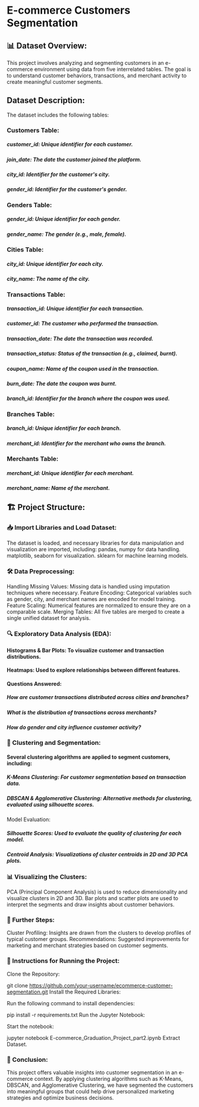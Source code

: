 # E-commerce Customers Segmentation
## 📊 Dataset Overview:
This project involves analyzing and segmenting customers in an e-commerce environment using data from five interrelated tables. The goal is to understand customer behaviors, transactions, and merchant activity to create meaningful customer segments.

## Dataset Description:
The dataset includes the following tables:

### Customers Table:

##### customer_id: Unique identifier for each customer.
##### join_date: The date the customer joined the platform.
##### city_id: Identifier for the customer's city.
##### gender_id: Identifier for the customer's gender.
### Genders Table:

##### gender_id: Unique identifier for each gender.
##### gender_name: The gender (e.g., male, female).
### Cities Table:

##### city_id: Unique identifier for each city.
##### city_name: The name of the city.
### Transactions Table:

##### transaction_id: Unique identifier for each transaction.
##### customer_id: The customer who performed the transaction.
##### transaction_date: The date the transaction was recorded.
##### transaction_status: Status of the transaction (e.g., claimed, burnt).
##### coupon_name: Name of the coupon used in the transaction.
##### burn_date: The date the coupon was burnt.
##### branch_id: Identifier for the branch where the coupon was used.
### Branches Table:

##### branch_id: Unique identifier for each branch.
##### merchant_id: Identifier for the merchant who owns the branch.
### Merchants Table:

##### merchant_id: Unique identifier for each merchant.
##### merchant_name: Name of the merchant.
## 🏗️ Project Structure:
### 📥 Import Libraries and Load Dataset:

The dataset is loaded, and necessary libraries for data manipulation and visualization are imported, including:
pandas, numpy for data handling.
matplotlib, seaborn for visualization.
sklearn for machine learning models.
### 🛠️ Data Preprocessing:

Handling Missing Values: Missing data is handled using imputation techniques where necessary.
Feature Encoding: Categorical variables such as gender, city, and merchant names are encoded for model training.
Feature Scaling: Numerical features are normalized to ensure they are on a comparable scale.
Merging Tables: All five tables are merged to create a single unified dataset for analysis.
### 🔍 Exploratory Data Analysis (EDA):

#### Histograms & Bar Plots: To visualize customer and transaction distributions.
#### Heatmaps: Used to explore relationships between different features.
#### Questions Answered:
##### How are customer transactions distributed across cities and branches?
##### What is the distribution of transactions across merchants?
##### How do gender and city influence customer activity?
### 🧠 Clustering and Segmentation:

#### Several clustering algorithms are applied to segment customers, including:
##### K-Means Clustering: For customer segmentation based on transaction data.
##### DBSCAN & Agglomerative Clustering: Alternative methods for clustering, evaluated using silhouette scores.
Model Evaluation:
##### Silhouette Scores: Used to evaluate the quality of clustering for each model.
##### Centroid Analysis: Visualizations of cluster centroids in 2D and 3D PCA plots.
### 📊 Visualizing the Clusters:

PCA (Principal Component Analysis) is used to reduce dimensionality and visualize clusters in 2D and 3D.
Bar plots and scatter plots are used to interpret the segments and draw insights about customer behaviors.
### 🚀 Further Steps:

Cluster Profiling: Insights are drawn from the clusters to develop profiles of typical customer groups.
Recommendations: Suggested improvements for marketing and merchant strategies based on customer segments.
### 📝 Instructions for Running the Project:
Clone the Repository:

git clone https://github.com/your-username/ecommerce-customer-segmentation.git
Install the Required Libraries:

Run the following command to install dependencies:

pip install -r requirements.txt
Run the Jupyter Notebook:

Start the notebook:

jupyter notebook E-commerce_Graduation_Project_part2.ipynb
Extract Dataset.

### 🧠 Conclusion:
This project offers valuable insights into customer segmentation in an e-commerce context. By applying clustering algorithms such as K-Means, DBSCAN, and Agglomerative Clustering, we have segmented the customers into meaningful groups that could help drive personalized marketing strategies and optimize business decisions.

